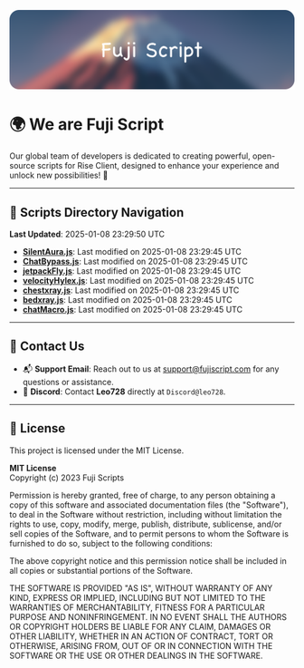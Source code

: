 ![Banner](.github/b.webp)

# 🌍 **We are Fuji Script**

Our global team of developers is dedicated to creating powerful, open-source scripts for Rise Client, designed to enhance your experience and unlock new possibilities! 🌟

---
<!-- SCRIPTS_NAVIGATION_START -->
## 📂 **Scripts Directory Navigation**

**Last Updated**: 2025-01-08 23:29:50 UTC

- **[SilentAura.js](scripts/SilentAura.js)**: Last modified on 2025-01-08 23:29:45 UTC
- **[ChatBypass.js](scripts/ChatBypass.js)**: Last modified on 2025-01-08 23:29:45 UTC
- **[jetpackFly.js](scripts/jetpackFly.js)**: Last modified on 2025-01-08 23:29:45 UTC
- **[velocityHylex.js](scripts/velocityHylex.js)**: Last modified on 2025-01-08 23:29:45 UTC
- **[chestxray.js](scripts/chestxray.js)**: Last modified on 2025-01-08 23:29:45 UTC
- **[bedxray.js](scripts/bedxray.js)**: Last modified on 2025-01-08 23:29:45 UTC
- **[chatMacro.js](scripts/chatMacro.js)**: Last modified on 2025-01-08 23:29:45 UTC

<!-- SCRIPTS_NAVIGATION_END -->

---

## 💬 **Contact Us**  
- 📬 **Support Email**: Reach out to us at [support@fujiscript.com](mailto:support@fujiscript.com) for any questions or assistance.  
- 💬 **Discord**: Contact **Leo728** directly at `Discord@leo728`.

---

## 📜 **License**

This project is licensed under the MIT License.  

**MIT License**  
Copyright (c) 2023 Fuji Scripts  

Permission is hereby granted, free of charge, to any person obtaining a copy of this software and associated documentation files (the "Software"), to deal in the Software without restriction, including without limitation the rights to use, copy, modify, merge, publish, distribute, sublicense, and/or sell copies of the Software, and to permit persons to whom the Software is furnished to do so, subject to the following conditions:  

The above copyright notice and this permission notice shall be included in all copies or substantial portions of the Software.  

THE SOFTWARE IS PROVIDED "AS IS", WITHOUT WARRANTY OF ANY KIND, EXPRESS OR IMPLIED, INCLUDING BUT NOT LIMITED TO THE WARRANTIES OF MERCHANTABILITY, FITNESS FOR A PARTICULAR PURPOSE AND NONINFRINGEMENT. IN NO EVENT SHALL THE AUTHORS OR COPYRIGHT HOLDERS BE LIABLE FOR ANY CLAIM, DAMAGES OR OTHER LIABILITY, WHETHER IN AN ACTION OF CONTRACT, TORT OR OTHERWISE, ARISING FROM, OUT OF OR IN CONNECTION WITH THE SOFTWARE OR THE USE OR OTHER DEALINGS IN THE SOFTWARE.  

